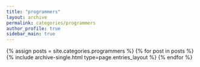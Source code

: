 ```yaml
---
title: "programmers"
layout: archive
permalink: categories/programmers
author_profile: true
sidebar_main: true
---
```


{% assign posts = site.categories.programmers %} {% for post in posts %} {% include archive-single.html type=page.entries_layout %} {% endfor %}